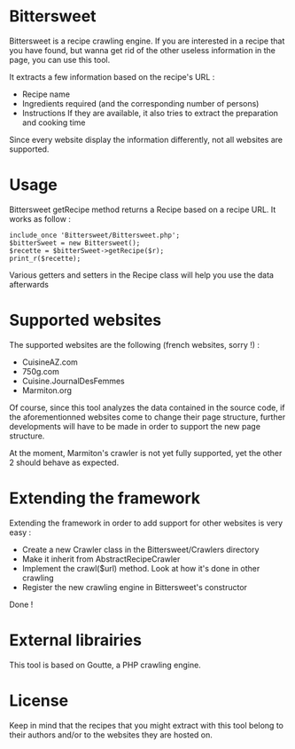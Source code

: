 # Bittersweet

Bittersweet is a recipe crawling engine. If you are interested in a recipe that you have found, but wanna get rid of the other useless information in the page, you can use this tool.

It extracts a few information based on the recipe's URL :

- Recipe name 
- Ingredients required (and the corresponding number of persons)
- Instructions
If they are available, it also tries to extract the preparation and cooking time

Since every website display the information differently, not all websites are supported.

# Usage

Bittersweet getRecipe method returns a Recipe based on a recipe URL. It works as follow : 

	include_once 'Bittersweet/Bittersweet.php';
	$bitterSweet = new Bittersweet();
	$recette = $bitterSweet->getRecipe($r);
	print_r($recette);

Various getters and setters in the Recipe class will help you use the data afterwards

# Supported websites

The supported websites are the following (french websites, sorry !) :
- CuisineAZ.com
- 750g.com
- Cuisine.JournalDesFemmes
- Marmiton.org

Of course, since this tool analyzes the data contained in the source code, if the aforementionned websites come to change their page structure, further developments will have to be made in order to support the new page structure.

At the moment, Marmiton's crawler is not yet fully supported, yet the other 2 should behave as expected.

# Extending the framework

Extending the framework in order to add support for other websites is very easy : 

- Create a new Crawler class in the Bittersweet/Crawlers directory
- Make it inherit from AbstractRecipeCrawler
- Implement the crawl($url) method. Look at how it's done in other crawling
- Register the new crawling engine in Bittersweet's constructor

Done !

# External librairies

This tool is based on Goutte, a PHP crawling engine.

# License

Keep in mind that the recipes that you might extract with this tool belong to their authors and/or to the websites they are hosted on.